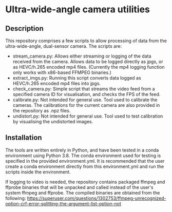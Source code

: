 # Ultra-wide-angle camera utilities
## Description
This repository comprises a few scripts to allow processing of data from the ultra-wide-angle, dual-sensor camera. The scripts are:
* stream_camera.py: Allows either streaming or logging of the data received from the camera. Allows data to be logged directly as jpgs, or as HEVC/h.265 encoded mp4 files. (Currently the mp4 logging function only works with x86-based FFMPEG binaries.)
* extract_imgs.py: Running this script converts data logged as HEVC/h.265 encoded mp4 files into jpgs.
* check_camera.py: Simple script that streams the video feed from a specified camera ID for visualisation, and checks the FPS of the feed.
* calibrate.py: Not intended for general use. Tool used to calibrate the cameras. The calibrations for the current camera are also provided in the repository as .npz files.
* undistort.py: Not intended for general use. Tool used to test calibration by visualising the undistorted images.
## Installation
The tools are written entirely in Python, and have been tested in a conda environment using Python 3.8. The conda environment used for testing is specified in the provided environment.yml. It is recommended that the user create a conda environment directly from this environment.yml and run the scripts inside the environment.

If logging to video is needed, the repository contains packaged ffmpeg and ffprobe binaries that will be unpacked and called instead of the user's system ffmpeg and ffprobe. The compiled binaries are obtained from the following: https://superuser.com/questions/1302753/ffmpeg-unrecognized-option-crf-error-splitting-the-argument-list-option-not
